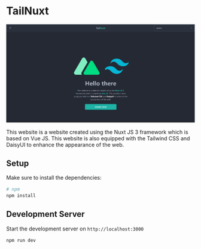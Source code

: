 # TailNuxt

![Screenshot](https://github.com/Diba15/TailNuxt/blob/master/assets/images/web.png)

This website is a website created using the Nuxt JS 3 framework which is based on Vue JS. This website is also equipped with the Tailwind CSS and DaisyUI to enhance the appearance of the web.

## Setup

Make sure to install the dependencies:

```bash
# npm
npm install

```

## Development Server

Start the development server on `http://localhost:3000`

```bash
npm run dev
```
